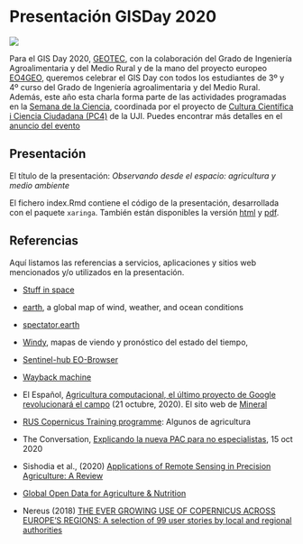 # Presentación GISDay 2020


![](https://www.uji.es/com/agenda/2020/11/18/GIS-day/GISday2020.jpg?1604565997306)


Para el GIS Day 2020, [GEOTEC](http://geotec.uji.es/), con la colaboración del Grado de Ingeniería Agroalimentaria y del Medio Rural y de la mano del proyecto europeo [EO4GEO](http://www.eo4geo.eu), queremos celebrar el GIS Day con todos los estudiantes de 3º y 4º curso del Grado de Ingeniería agroalimentaria y del Medio Rural. Además, este año esta charla forma parte de las actividades programadas en la [Semana de la Ciencia](https://www.uji.es/investigacio/base/cultura-cientifica/pc4/acc-divulga/setmana-cienc/), coordinada por el proyecto de [Cultura Científica i Ciencia Ciudadana (PC4)](https://www.uji.es/investigacio/base/cultura-cientifica/pc4/) de la UJI. Puedes encontrar más detalles en el [anuncio del evento](https://www.uji.es/com/agenda/2020/11/18/GIS-day/) 

## Presentación

El título de la presentación: *Observando desde el espacio: agricultura y medio ambiente*

El fichero index.Rmd contiene el código de la presentación, desarrollada con el paquete `xaringa`. También están disponibles la versión [html](http://geotecinit.github.io/GISDay2020/index.html) y [pdf]().

## Referencias

Aquí listamos las referencias a servicios, aplicaciones y sitios web mencionados y/o utilizados en la presentación.


* [Stuff in space](http://stuffin.space/)

* [earth](https://earth.nullschool.net/), a global map of wind, weather, and ocean conditions

* [spectator.earth](https://app.spectator.earth/)

* [Windy](https://www.windy.com/), mapas de viendo y pronóstico del estado del tiempo, 

* [Sentinel-hub EO-Browser](https://apps.sentinel-hub.com/eo-browser/)

* [Wayback machine](https://livingatlas.arcgis.com/wayback/?ext=-0.13641,39.91525,0.06101,40.03233&active=119)

* El Español, [Agricultura computacional, el último proyecto de Google revolucionará el campo](https://www.elespanol.com/omicrono/tecnologia/20201021/agricultura-computacional-ultimo-proyecto-google-revolucionara-campo/529697524_0.html) (21 octubre, 2020). El sito web de [Mineral](https://x.company/projects/mineral/)

* [RUS Copernicus Training programme](https://www.youtube.com/channel/UCB01WjameYMvL7-XfI8vRIA/videos): Algunos de agricultura

* The Conversation, [Explicando la nueva PAC para no especialistas](https://theconversation.com/explicando-la-nueva-pac-para-no-especialistas-147654), 15 oct 2020

* Sishodia et al., (2020) [Applications of Remote Sensing in Precision Agriculture: A Review](https://www.mdpi.com/2072-4292/12/19/3136)

* [Global Open Data for Agriculture & Nutrition](https://www.godan.info/)

* Nereus (2018) [THE EVER GROWING USE OF COPERNICUS ACROSS EUROPE’S REGIONS: A selection of 99 user stories by local and regional authorities](http://esamultimedia.esa.int/docs/EarthObservation/copernicus4regions_2018.pdf)

